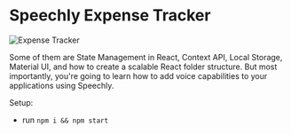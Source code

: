 # Speechly Expense Tracker

![Expense Tracker](https://i.ibb.co/VJjj3Kp/Screenshot-2020-12-18-205600.png)


Some of them are State Management in React, Context API, Local Storage, Material UI, and how to create a scalable React folder structure. But most importantly, you're going to learn how to add voice capabilities to your applications using Speechly. 

Setup:
- run ```npm i && npm start```

